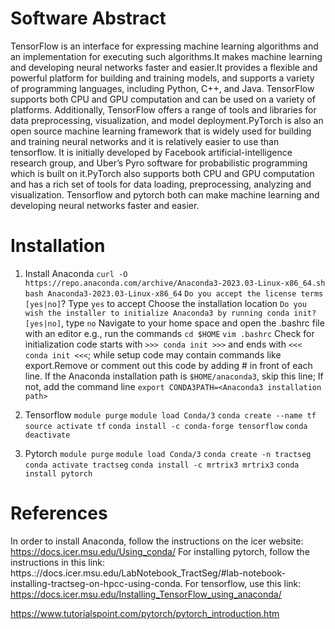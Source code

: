 # Software Abstract

TensorFlow is an interface for expressing machine learning algorithms and an implementation for executing such algorithms.It makes machine learning and developing neural networks faster and easier.It provides a flexible and powerful platform for building and training models, and supports a variety of programming languages, including Python, C++, and Java. TensorFlow supports both CPU and GPU computation and can be used on a variety of platforms. Additionally, TensorFlow offers a range of tools and libraries for data preprocessing, visualization, and model deployment.PyTorch is also an open source machine learning framework that is widely used for building and training neural networks and it is relatively easier to use than tensorflow. It is initially developed by Facebook artificial-intelligence research group, and Uber’s Pyro software for probabilistic programming which is built on it.PyTorch also supports both CPU and GPU computation and has a rich set of tools for data loading, preprocessing, analyzing and visualization. Tensorflow and pytorch both can make machine learning and developing neural networks faster and easier. 

# Installation
1. Install Anaconda
```curl -O https://repo.anaconda.com/archive/Anaconda3-2023.03-Linux-x86_64.sh```
```bash Anaconda3-2023.03-Linux-x86_64```
```Do you accept the license terms [yes|no]```? Type ```yes``` to accept
Choose the installation location
```Do you wish the installer to initialize Anaconda3 by running conda init? [yes|no]```, type ```no```
Navigate to your home space and open the .bashrc file with an editor e.g., run the commands
```cd $HOME```
```vim .bashrc```
Check for initialization code starts with ```>>> conda init >>>``` and ends with ```<<< conda init <<<```; while setup code may contain commands like export.Remove or comment out this code by adding # in front of each line.
If the Anaconda installation path is ```$HOME/anaconda3```, skip this line; If not, add the command line ```export CONDA3PATH=<Anaconda3 installation path>```

2. Tensorflow
```module purge```
```module load Conda/3```
```conda create --name tf```
```source activate tf```
```conda install -c conda-forge tensorflow```
```conda deactivate```

3. Pytorch
```module purge```
```module load Conda/3```
```conda create -n tractseg```
```conda activate tractseg```
```conda install -c mrtrix3 mrtrix3```
```conda install pytorch```

# References
In order to install Anaconda, follow the instructions on the icer website: https://docs.icer.msu.edu/Using_conda/
For installing pytorch, follow the instructions in this link: https.://docs.icer.msu.edu/LabNotebook_TractSeg/#lab-notebook-installing-tractseg-on-hpcc-using-conda. For tensorflow, use this link: https://docs.icer.msu.edu/Installing_TensorFlow_using_anaconda/

https://www.tutorialspoint.com/pytorch/pytorch_introduction.htm
